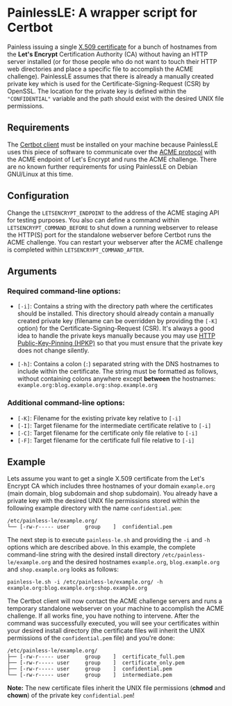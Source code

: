 # PainlessLE: A wrapper script for Certbot
Painless issuing a single [X.509 certificate](https://tools.ietf.org/html/rfc5280) for a bunch of hostnames from the **Let's Encrypt** Certification Authority (CA) without having an HTTP server installed (or for those people who do not want to touch their HTTP web directories and place a specific file to accomplish the ACME challenge). PainlessLE assumes that there is already a manually created private key which is used for the Certificate-Signing-Request (CSR) by OpenSSL. The location for the private key is defined within the `"CONFIDENTIAL"` variable and the path should exist with the desired UNIX file permissions.

## Requirements
The [Certbot client](https://certbot.eff.org/) must be installed on your machine because PainlessLE uses this piece of software to communicate over the [ACME protocol](https://tools.ietf.org/html/draft-ietf-acme-acme-01) with the ACME endpoint of Let's Encrypt and runs the ACME challenge. There are no known further requirements for using PainlessLE on Debian GNU/Linux at this time.

## Configuration
Change the `LETSENCRYPT_ENDPOINT` to the address of the ACME staging API for testing purposes. You also can define a command within `LETSENCRYPT_COMMAND_BEFORE` to shut down a running webserver to release the HTTP(S) port for the standalone webserver before Certbot runs the ACME challenge. You can restart your webserver after the ACME challenge is completed within `LETSENCRYPT_COMMAND_AFTER`.

## Arguments

### Required command-line options:
* `[-i]`: Contains a string with the directory path where the certificates should be installed. This directory should already contain a manually created private key (filename can be overridden by providing the `[-K]` option) for the Certificate-Signing-Request (CSR). It's always a good idea to handle the private keys manually because you may use [HTTP Public-Key-Pinning (HPKP)](https://tools.ietf.org/html/rfc7469) so that you must ensure that the private key does not change silently.

* `[-h]`: Contains a colon (`:`) separated string with the DNS hostnames to include within the certificate. The string must be formatted as follows, without containing colons anywhere except **between** the hostnames: `example.org:blog.example.org:shop.example.org`

### Additional command-line options:
* `[-K]`: Filename for the existing private key relative to `[-i]`
* `[-I]`: Target filename for the intermediate certificate relative to `[-i]`
* `[-C]`: Target filename for the certificate only file relative to `[-i]`
* `[-F]`: Target filename for the certificate full file relative to `[-i]`

## Example
Lets assume you want to get a single X.509 certificate from the Let's Encrypt CA which includes three hostnames of your domain `example.org` (main domain, blog subdomain and shop subdomain). You already have a private key with the desired UNIX file permissions stored within the following example directory with the name `confidential.pem`:

	/etc/painless-le/example.org/
	└── [-rw-r----- user     group    ]  confidential.pem

The next step is to execute `painless-le.sh` and providing the `-i` and `-h` options which are described above. In this example, the complete command-line string with the desired install directory `/etc/painless-le/example.org` and the desired hostnames `example.org`, `blog.example.org` and `shop.example.org` looks as follows:

	painless-le.sh -i /etc/painless-le/example.org/ -h example.org:blog.example.org:shop.example.org

The Certbot client will now contact the ACME challenge servers and runs a temporary standalone webserver on your machine to accomplish the ACME challenge. If all works fine, you have nothing to intervene. After the command was successfully executed, you will see your certificates within your desired install directory (the certificate files will inherit the UNIX permissions of the `confidential.pem` file) and you're done:

	/etc/painless-le/example.org/
	├── [-rw-r----- user     group    ]  certificate_full.pem
	├── [-rw-r----- user     group    ]  certificate_only.pem
	├── [-rw-r----- user     group    ]  confidential.pem
	└── [-rw-r----- user     group    ]  intermediate.pem

**Note:** The new certificate files inherit the UNIX file permissions (**chmod** and **chown**) of the private key `confidential.pem`!
